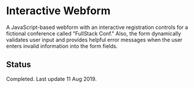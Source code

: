 # Interactive Webform
 A JavaScript-based webform with an interactive registration controls for a fictional conference called "FullStack Conf." Also, the form dynamically validates user input and provides helpful error messages when the user enters invalid information into the form fields.
 
 ## Status
 Completed. Last update 11 Aug 2019.
